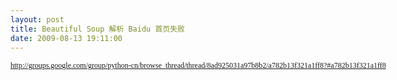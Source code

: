 ```yaml
---
layout: post
title: Beautiful Soup 解析 Baidu 首页失败
date: 2009-08-13 19:11:00
---
```

<span style="font-family: 微软雅黑; font-size: 12px; line-height: normal; white-space: pre;">http://groups.google.com/group/python-cn/browse_thread/thread/8ad925031a97b8b2/a782b13f321a1ff8?#a782b13f321a1ff8</span>
<div>
<div><span style="font-family: 微软雅黑, 'courier new'; font-size: small;" size="3" face="微软雅黑, 'courier new'"><span style="font-size: 12px; line-height: normal; white-space: pre;">
<div class="cnblogs_code"><!--

Code highlighting produced by Actipro CodeHighlighter (freeware)

http://www.CodeHighlighter.com/

--><span style="color: #000000;">Traceback&nbsp;(most&nbsp;recent&nbsp;call&nbsp;last):

&nbsp;&nbsp;File&nbsp;</span><span style="color: #800000;">"</span><span style="color: #800000;">E:\e.py</span><span style="color: #800000;">"</span><span style="color: #000000;">,&nbsp;line&nbsp;</span><span style="color: #000000;">8</span><span style="color: #000000;">,&nbsp;</span><span style="color: #0000ff;">in</span><span style="color: #000000;">&nbsp;&lt;module</span><span style="color: #000000;">&gt;</span><span style="color: #000000;">

&nbsp;&nbsp;&nbsp;&nbsp;soup&nbsp;</span><span style="color: #000000;">=</span><span style="color: #000000;">&nbsp;BeautifulSoup(page.read())

&nbsp;&nbsp;File&nbsp;</span><span style="color: #800000;">"</span><span style="color: #800000;">D:\Python25\lib\site-packages\BeautifulSoup.py</span><span style="color: #800000;">"</span><span style="color: #000000;">,&nbsp;line&nbsp;</span><span style="color: #000000;">1499</span><span style="color: #000000;">,&nbsp;</span><span style="color: #0000ff;">in</span><span style="color: #000000;">&nbsp;__init__

&nbsp;&nbsp;&nbsp;&nbsp;BeautifulStoneSoup.__init__(self,&nbsp;</span><span style="color: #000000;">*</span><span style="color: #000000;">args,&nbsp;</span><span style="color: #000000;">**</span><span style="color: #000000;">kwargs)

&nbsp;&nbsp;File&nbsp;</span><span style="color: #800000;">"</span><span style="color: #800000;">D:\Python25\lib\site-packages\BeautifulSoup.py</span><span style="color: #800000;">"</span><span style="color: #000000;">,&nbsp;line&nbsp;</span><span style="color: #000000;">1230</span><span style="color: #000000;">,&nbsp;</span><span style="color: #0000ff;">in</span><span style="color: #000000;">&nbsp;__init__

&nbsp;&nbsp;&nbsp;&nbsp;self._feed(isHTML</span><span style="color: #000000;">=</span><span style="color: #000000;">isHTML)

&nbsp;&nbsp;File&nbsp;</span><span style="color: #800000;">"</span><span style="color: #800000;">D:\Python25\lib\site-packages\BeautifulSoup.py</span><span style="color: #800000;">"</span><span style="color: #000000;">,&nbsp;line&nbsp;</span><span style="color: #000000;">1263</span><span style="color: #000000;">,&nbsp;</span><span style="color: #0000ff;">in</span><span style="color: #000000;">&nbsp;_feed

&nbsp;&nbsp;&nbsp;&nbsp;self.builder.feed(markup)

&nbsp;&nbsp;File&nbsp;</span><span style="color: #800000;">"</span><span style="color: #800000;">D:\Python25\lib\HTMLParser.py</span><span style="color: #800000;">"</span><span style="color: #000000;">,&nbsp;line&nbsp;</span><span style="color: #000000;">108</span><span style="color: #000000;">,&nbsp;</span><span style="color: #0000ff;">in</span><span style="color: #000000;">&nbsp;feed

&nbsp;&nbsp;&nbsp;&nbsp;self.goahead(</span><span style="color: #000000;">0</span><span style="color: #000000;">)

&nbsp;&nbsp;File&nbsp;</span><span style="color: #800000;">"</span><span style="color: #800000;">D:\Python25\lib\HTMLParser.py</span><span style="color: #800000;">"</span><span style="color: #000000;">,&nbsp;line&nbsp;</span><span style="color: #000000;">148</span><span style="color: #000000;">,&nbsp;</span><span style="color: #0000ff;">in</span><span style="color: #000000;">&nbsp;goahead

&nbsp;&nbsp;&nbsp;&nbsp;k&nbsp;</span><span style="color: #000000;">=</span><span style="color: #000000;">&nbsp;self.parse_starttag(i)

&nbsp;&nbsp;File&nbsp;</span><span style="color: #800000;">"</span><span style="color: #800000;">D:\Python25\lib\HTMLParser.py</span><span style="color: #800000;">"</span><span style="color: #000000;">,&nbsp;line&nbsp;</span><span style="color: #000000;">263</span><span style="color: #000000;">,&nbsp;</span><span style="color: #0000ff;">in</span><span style="color: #000000;">&nbsp;parse_starttag

&nbsp;&nbsp;&nbsp;&nbsp;</span><span style="color: #000000;">%</span><span style="color: #000000;">&nbsp;(rawdata[k:endpos][:</span><span style="color: #000000;">20</span><span style="color: #000000;">],))

&nbsp;&nbsp;File&nbsp;</span><span style="color: #800000;">"</span><span style="color: #800000;">D:\Python25\lib\HTMLParser.py</span><span style="color: #800000;">"</span><span style="color: #000000;">,&nbsp;line&nbsp;</span><span style="color: #000000;">115</span><span style="color: #000000;">,&nbsp;</span><span style="color: #0000ff;">in</span><span style="color: #000000;">&nbsp;error

&nbsp;&nbsp;&nbsp;&nbsp;raise&nbsp;HTMLParseError(message,&nbsp;self.getpos())

HTMLParser.HTMLParseError:&nbsp;junk&nbsp;characters&nbsp;</span><span style="color: #0000ff;">in</span><span style="color: #000000;">&nbsp;start&nbsp;tag:&nbsp;u'\u767e\u5ea6\u4e00\u4

e0b&nbsp;id</span><span style="color: #000000;">=</span><span style="color: #000000;">sb</span><span style="color: #000000;">&gt;</span><span style="color: #000000;">',&nbsp;at&nbsp;line&nbsp;</span><span style="color: #000000;">3</span><span style="color: #000000;">,&nbsp;column&nbsp;</span><span style="color: #000000;">201</span></div>
</span></span></div>
<div><span style="font-family: fixed-width, monospace; font-size: x-small;" size="2" face="fixed-width, monospace"><span style="font-size: 10px; line-height: normal;">

</span></span></div>
</div>
<div>出错的 HTML 代码是：&nbsp;</div>
<div>
<div class="cnblogs_Highlighter">
<pre class="brush:html">&lt;input type=submit value=百度一下 id=sb&gt; 
</pre>
</div>
</div>
<div>很常见的问题，标准的HTML应该是：</div>
<div>
<div class="cnblogs_Highlighter">
<pre class="brush:html">&lt;input type="submit" value="百度一下" id="sb"&gt; 
</pre>
</div>
</div>
<div>不知道是百度出于压缩考虑，还是它的技术人员偷懒&nbsp;</div>
<div>应该用 tidy 之类的工具修补下，然后再用 BeautifulSoup 处理&nbsp;</div>
<div>不过正如之前我那条不被人关注的帖子中所提到的，原有多个对 tidy 的 python 封装都不好用&nbsp;</div>
<div>张教主推荐了个自己封装的 tidy ，可以试下&nbsp;</div>